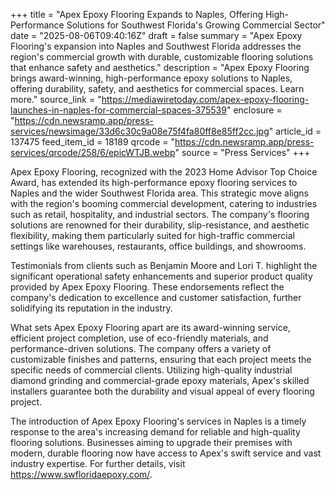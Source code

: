 +++
title = "Apex Epoxy Flooring Expands to Naples, Offering High-Performance Solutions for Southwest Florida's Growing Commercial Sector"
date = "2025-08-06T09:40:16Z"
draft = false
summary = "Apex Epoxy Flooring's expansion into Naples and Southwest Florida addresses the region's commercial growth with durable, customizable flooring solutions that enhance safety and aesthetics."
description = "Apex Epoxy Flooring brings award-winning, high-performance epoxy solutions to Naples, offering durability, safety, and aesthetics for commercial spaces. Learn more."
source_link = "https://mediawiretoday.com/apex-epoxy-flooring-launches-in-naples-for-commercial-spaces-375539"
enclosure = "https://cdn.newsramp.app/press-services/newsimage/33d6c30c9a08e75f4fa80ff8e85ff2cc.jpg"
article_id = 137475
feed_item_id = 18189
qrcode = "https://cdn.newsramp.app/press-services/qrcode/258/6/epicWTJB.webp"
source = "Press Services"
+++

<p>Apex Epoxy Flooring, recognized with the 2023 Home Advisor Top Choice Award, has extended its high-performance epoxy flooring services to Naples and the wider Southwest Florida area. This strategic move aligns with the region's booming commercial development, catering to industries such as retail, hospitality, and industrial sectors. The company's flooring solutions are renowned for their durability, slip-resistance, and aesthetic flexibility, making them particularly suited for high-traffic commercial settings like warehouses, restaurants, office buildings, and showrooms.</p><p>Testimonials from clients such as Benjamin Moore and Lori T. highlight the significant operational safety enhancements and superior product quality provided by Apex Epoxy Flooring. These endorsements reflect the company's dedication to excellence and customer satisfaction, further solidifying its reputation in the industry.</p><p>What sets Apex Epoxy Flooring apart are its award-winning service, efficient project completion, use of eco-friendly materials, and performance-driven solutions. The company offers a variety of customizable finishes and patterns, ensuring that each project meets the specific needs of commercial clients. Utilizing high-quality industrial diamond grinding and commercial-grade epoxy materials, Apex's skilled installers guarantee both the durability and visual appeal of every flooring project.</p><p>The introduction of Apex Epoxy Flooring's services in Naples is a timely response to the area's increasing demand for reliable and high-quality flooring solutions. Businesses aiming to upgrade their premises with modern, durable flooring now have access to Apex's swift service and vast industry expertise. For further details, visit <a href='https://www.swfloridaepoxy.com/' rel='nofollow' target='_blank'>https://www.swfloridaepoxy.com/</a>.</p>